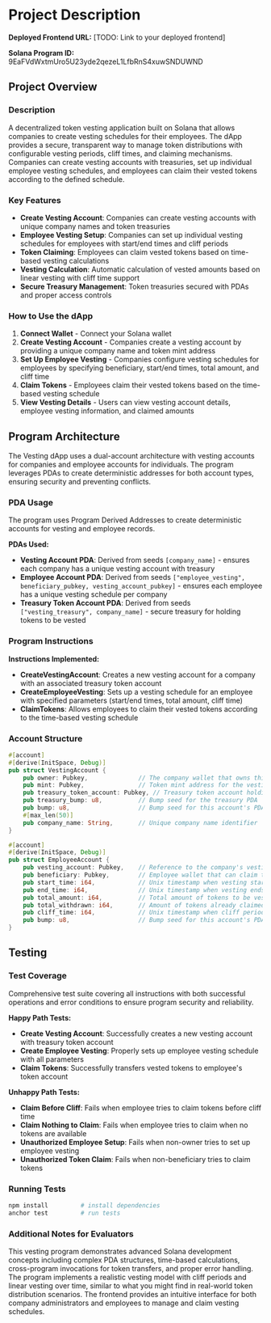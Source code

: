 # Project Description

**Deployed Frontend URL:** [TODO: Link to your deployed frontend]

**Solana Program ID:** 9EaFVdWxtmUro5U23yde2qezeL1LfbRnS4xuwSNDUWND

## Project Overview

### Description

A decentralized token vesting application built on Solana that allows companies to create vesting schedules for their employees. The dApp provides a secure, transparent way to manage token distributions with configurable vesting periods, cliff times, and claiming mechanisms. Companies can create vesting accounts with treasuries, set up individual employee vesting schedules, and employees can claim their vested tokens according to the defined schedule.

### Key Features

- **Create Vesting Account**: Companies can create vesting accounts with unique company names and token treasuries
- **Employee Vesting Setup**: Companies can set up individual vesting schedules for employees with start/end times and cliff periods
- **Token Claiming**: Employees can claim vested tokens based on time-based vesting calculations
- **Vesting Calculation**: Automatic calculation of vested amounts based on linear vesting with cliff time support
- **Secure Treasury Management**: Token treasuries secured with PDAs and proper access controls

### How to Use the dApp

1. **Connect Wallet** - Connect your Solana wallet
2. **Create Vesting Account** - Companies create a vesting account by providing a unique company name and token mint address
3. **Set Up Employee Vesting** - Companies configure vesting schedules for employees by specifying beneficiary, start/end times, total amount, and cliff time
4. **Claim Tokens** - Employees claim their vested tokens based on the time-based vesting schedule
5. **View Vesting Details** - Users can view vesting account details, employee vesting information, and claimed amounts

## Program Architecture

The Vesting dApp uses a dual-account architecture with vesting accounts for companies and employee accounts for individuals. The program leverages PDAs to create deterministic addresses for both account types, ensuring security and preventing conflicts.

### PDA Usage

The program uses Program Derived Addresses to create deterministic accounts for vesting and employee records.

**PDAs Used:**

- **Vesting Account PDA**: Derived from seeds `[company_name]` - ensures each company has a unique vesting account with treasury
- **Employee Account PDA**: Derived from seeds `["employee_vesting", beneficiary_pubkey, vesting_account_pubkey]` - ensures each employee has a unique vesting schedule per company
- **Treasury Token Account PDA**: Derived from seeds `["vesting_treasury", company_name]` - secure treasury for holding tokens to be vested

### Program Instructions

**Instructions Implemented:**

- **CreateVestingAccount**: Creates a new vesting account for a company with an associated treasury token account
- **CreateEmployeeVesting**: Sets up a vesting schedule for an employee with specified parameters (start/end times, total amount, cliff time)
- **ClaimTokens**: Allows employees to claim their vested tokens according to the time-based vesting schedule

### Account Structure

```rust
#[account]
#[derive(InitSpace, Debug)]
pub struct VestingAccount {
    pub owner: Pubkey,              // The company wallet that owns this vesting account
    pub mint: Pubkey,               // Token mint address for the vesting tokens
    pub treasury_token_account: Pubkey, // Treasury token account holding the tokens to be vested
    pub treasury_bump: u8,          // Bump seed for the treasury PDA
    pub bump: u8,                   // Bump seed for this account's PDA
    #[max_len(50)]
    pub company_name: String,       // Unique company name identifier
}

#[account]
#[derive(InitSpace, Debug)]
pub struct EmployeeAccount {
    pub vesting_account: Pubkey,    // Reference to the company's vesting account
    pub beneficiary: Pubkey,        // Employee wallet that can claim tokens
    pub start_time: i64,            // Unix timestamp when vesting starts
    pub end_time: i64,              // Unix timestamp when vesting ends
    pub total_amount: i64,          // Total amount of tokens to be vested
    pub total_withdrawn: i64,       // Amount of tokens already claimed
    pub cliff_time: i64,            // Unix timestamp when cliff period ends
    pub bump: u8,                   // Bump seed for this account's PDA
}
```

## Testing

### Test Coverage

Comprehensive test suite covering all instructions with both successful operations and error conditions to ensure program security and reliability.

**Happy Path Tests:**

- **Create Vesting Account**: Successfully creates a new vesting account with treasury token account
- **Create Employee Vesting**: Properly sets up employee vesting schedule with all parameters
- **Claim Tokens**: Successfully transfers vested tokens to employee's token account

**Unhappy Path Tests:**

- **Claim Before Cliff**: Fails when employee tries to claim tokens before cliff time
- **Claim Nothing to Claim**: Fails when employee tries to claim when no tokens are available
- **Unauthorized Employee Setup**: Fails when non-owner tries to set up employee vesting
- **Unauthorized Token Claim**: Fails when non-beneficiary tries to claim tokens

### Running Tests

```bash
npm install         # install dependencies
anchor test         # run tests
```

### Additional Notes for Evaluators

This vesting program demonstrates advanced Solana development concepts including complex PDA structures, time-based calculations, cross-program invocations for token transfers, and proper error handling. The program implements a realistic vesting model with cliff periods and linear vesting over time, similar to what you might find in real-world token distribution scenarios. The frontend provides an intuitive interface for both company administrators and employees to manage and claim vesting schedules.
